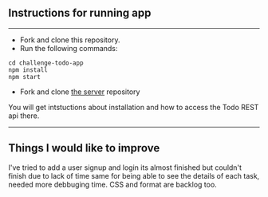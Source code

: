 

## Instructions for running app
---

- Fork and clone this repository.
- Run the following commands:
```
cd challenge-todo-app
npm install
npm start
```

- Fork and clone [the server](https://github.com/Crugudar/challenge-todo-api) repository

You will get intstuctions about installation and how to access the Todo REST api there.

---

## Things I would like to improve

I've tried to add a user signup and login its almost finished but couldn't finish due to lack of time same for being able to see the details of each task, needed more debbuging time. CSS and format are backlog too.
